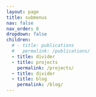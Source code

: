 ```yaml
---
layout: page
title: submenus
nav: false
nav_order: 8
dropdown: false
children:
  # - title: publications
  #   permalink: /publications/
  - title: divider
  - title: projects
    permalink: /projects/
  - title: divider
  - title: blog
    permalink: /blog/
---
```

